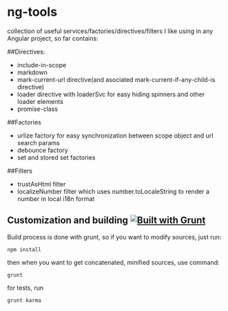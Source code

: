 ng-tools
========

collection of useful services/factories/directives/filters I like using in any Angular project, so far contains:

##Directives:
- include-in-scope
- markdown
- mark-current-url directive(and asociated mark-current-if-any-child-is directive)
- loader directive with loaderSvc for easy hiding spinners and other loader elements
- promise-class

##Factories
- urlize factory for easy synchronization between scope object and url search params
- debounce factory
- set and stored set factories

##Filters
- trustAsHtml filter
- localizeNumber filter which uses number.toLocaleString to render a number in local i18n format

## Customization and building [![Built with Grunt](https://cdn.gruntjs.com/builtwith.png)](http://gruntjs.com/)
Build process is done with grunt, so if you want to modify sources, just run:
```
npm install
```

then when you want to get concatenated, minified sources, use command:
```
grunt
```
for tests, run
```
grunt karma
```